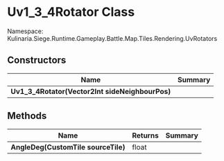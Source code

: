 # Uv1_3_4Rotator Class

Namespace: Kulinaria.Siege.Runtime.Gameplay.Battle.Map.Tiles.Rendering.UvRotators


## Constructors

| Name | Summary |
|---|---|
| **Uv1_3_4Rotator(Vector2Int sideNeighbourPos)** |  |
## Methods

| Name | Returns | Summary |
|---|---|---|
| **AngleDeg(CustomTile sourceTile)** | float |  |
